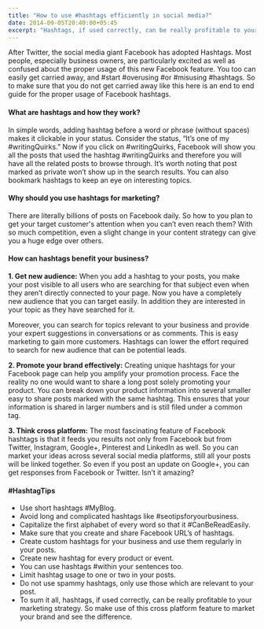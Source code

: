 ```yaml
---
title: "How to use #hashtags efficiently in social media?"
date: 2014-09-05T20:40:00+05:45
excerpt: "Hashtags, if used correctly, can be really profitable to your marketing strategy."
---
```


After Twitter, the social media giant Facebook has adopted Hashtags. Most people, especially business owners, are particularly excited as well as confused about the proper usage of this new Facebook feature. You too can easily get carried away, and #start #overusing #or #misusing #hashtags. So to make sure that you do not get carried away like this here is an end to end guide for the proper usage of Facebook hashtags.

#### What are hashtags and how they work?

In simple words, adding hashtag before a word or phrase (without spaces) makes it clickable in your status. Consider the status, “It’s one of my #writingQuirks.” Now if you click on #writingQuirks, Facebook will show you all the posts that used the hashtag #writingQuirks and therefore you will have all the related posts to browse through. It’s worth noting that post marked as private won’t show up in the search results. You can also bookmark hashtags to keep an eye on interesting topics.

#### Why should you use hashtags for marketing?

There are literally billions of posts on Facebook daily. So how to you plan to get your target customer's attention when you can’t even reach them? With so much competition, even a slight change in your content strategy can give you a huge edge over others.

#### How can hashtags benefit your business?

**1. Get new audience:** When you add a hashtag to your posts, you make your post visible to all users who are searching for that subject even when they aren’t directly connected to your page. Now you have a completely new audience that you can target easily. In addition they are interested in your topic as they have searched for it.

Moreover, you can search for topics relevant to your business and provide your expert suggestions in conversations or as comments. This is easy marketing to gain more customers. Hashtags can lower the effort required to search for new audience that can be potential leads.

**2. Promote your brand effectively:** Creating unique hashtags for your Facebook page can help you amplify your promotion process. Face the reality no one would want to share a long post solely promoting your product. You can break down your product information into several smaller easy to share posts marked with the same hashtag. This ensures that your information is shared in larger numbers and is still filed under a common tag.

**3. Think cross platform:** The most fascinating feature of Facebook hashtags is that it feeds you results not only from Facebook but from Twitter, Instagram, Google+, Pinterest and LinkedIn as well. So you can market your ideas across several social media platforms, still all your posts will be linked together. So even if you post an update on Google+, you can get responses from Facebook or Twitter. Isn’t it amazing?

#### #HashtagTips

- Use short hashtags #MyBlog.
- Avoid long and complicated hashtags like #seotipsforyourbusiness.
- Capitalize the first alphabet of every word so that it #CanBeReadEasily.
- Make sure that you create and share Facebook URL’s of hashtags.
- Create custom hashtags for your business and use them regularly in your posts.
- Create new hashtag for every product or event.
- You can use hashtags #within your sentences too.
- Limit hashtag usage to one or two in your posts.
- Do not use spammy hashtags, only use those which are relevant to your post.
- To sum it all, hashtags, if used correctly, can be really profitable to your marketing strategy. So make use of this cross platform feature to market your brand and see the difference.
